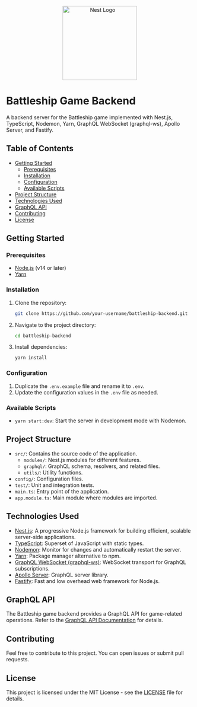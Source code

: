 <p align="center">
  <a href="http://nestjs.com/" target="blank"><img src="https://nestjs.com/img/logo-small.svg" width="200" alt="Nest Logo" /></a>
</p>



# Battleship Game Backend

A backend server for the Battleship game implemented with Nest.js, TypeScript, Nodemon, Yarn, GraphQL WebSocket (graphql-ws), Apollo Server, and Fastify.

## Table of Contents

- [Getting Started](#getting-started)
  - [Prerequisites](#prerequisites)
  - [Installation](#installation)
  - [Configuration](#configuration)
  - [Available Scripts](#available-scripts)
- [Project Structure](#project-structure)
- [Technologies Used](#technologies-used)
- [GraphQL API](#graphql-api)
- [Contributing](#contributing)
- [License](#license)

## Getting Started

### Prerequisites

- [Node.js](https://nodejs.org/) (v14 or later)
- [Yarn](https://yarnpkg.com/)

### Installation

1. Clone the repository:

   ```bash
   git clone https://github.com/your-username/battleship-backend.git
   ```

2. Navigate to the project directory:

   ```bash
   cd battleship-backend
   ```

3. Install dependencies:

   ```bash
   yarn install
   ```

### Configuration

1. Duplicate the `.env.example` file and rename it to `.env`.
2. Update the configuration values in the `.env` file as needed.

### Available Scripts

- `yarn start:dev`: Start the server in development mode with Nodemon.

## Project Structure

- `src/`: Contains the source code of the application.
  - `modules/`: Nest.js modules for different features.
  - `graphql/`: GraphQL schema, resolvers, and related files.
  - `utils/`: Utility functions.
- `config/`: Configuration files.
- `test/`: Unit and integration tests.
- `main.ts`: Entry point of the application.
- `app.module.ts`: Main module where modules are imported.

## Technologies Used

- [Nest.js](https://nestjs.com/): A progressive Node.js framework for building efficient, scalable server-side applications.
- [TypeScript](https://www.typescriptlang.org/): Superset of JavaScript with static types.
- [Nodemon](https://nodemon.io/): Monitor for changes and automatically restart the server.
- [Yarn](https://yarnpkg.com/): Package manager alternative to npm.
- [GraphQL WebSocket (graphql-ws)](https://github.com/enisdenjo/graphql-ws): WebSocket transport for GraphQL subscriptions.
- [Apollo Server](https://www.apollographql.com/docs/apollo-server/): GraphQL server library.
- [Fastify](https://www.fastify.io/): Fast and low overhead web framework for Node.js.

## GraphQL API

The Battleship game backend provides a GraphQL API for game-related operations. Refer to the [GraphQL API Documentation](./docs/graphql-api.md) for details.

## Contributing

Feel free to contribute to this project. You can open issues or submit pull requests.

## License

This project is licensed under the MIT License - see the [LICENSE](LICENSE) file for details.


